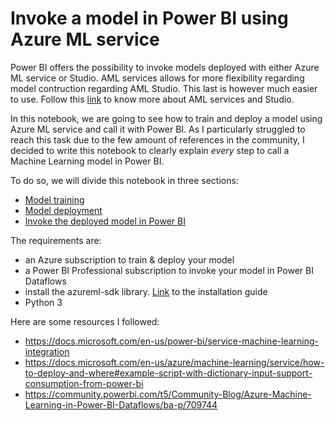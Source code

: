 # Invoke a model in Power BI using Azure ML service

Power BI offers the possibility to invoke models deployed with either Azure ML service or Studio. AML services allows for more flexibility regarding model contruction regarding AML Studio. This last is however much easier to use. Follow this [link](https://docs.microsoft.com/en-us/learn/modules/intro-to-azure-machine-learning-service/2-azure-ml-service-vs-ml-studio) to know more about AML services and Studio.

In this notebook, we are going to see how to train and deploy a model using Azure ML service and call it with Power BI. As  I particularly struggled to reach this task due to the few amount of references in the community, I decided to write this notebook to clearly explain _every_ step to call a Machine Learning model in Power BI.

To do so, we will divide this notebook in three sections:
- [Model training](https://github.com/alex-nogue/Machine_Learning_in_Power_BI/blob/master/1_Model_Training.md)
- [Model deployment](https://github.com/alex-nogue/Machine_Learning_in_Power_BI/blob/master/2_Model_Deployment.md)
- [Invoke the deployed model in Power BI](https://github.com/alex-nogue/Machine_Learning_in_Power_BI/blob/master/3_Invoke_the_model_in_Power_BI.md)

The requirements are: 
- an Azure subscription to train & deploy your model 
- a Power BI Professional subscription to invoke your model in Power BI Dataflows
- install the azureml-sdk library. [Link](https://docs.microsoft.com/en-gb/python/api/overview/azure/ml/install?view=azure-ml-py) to the installation guide
- Python 3

Here are some resources I followed:
- https://docs.microsoft.com/en-us/power-bi/service-machine-learning-integration
- https://docs.microsoft.com/en-us/azure/machine-learning/service/how-to-deploy-and-where#example-script-with-dictionary-input-support-consumption-from-power-bi
- https://community.powerbi.com/t5/Community-Blog/Azure-Machine-Learning-in-Power-BI-Dataflows/ba-p/709744
